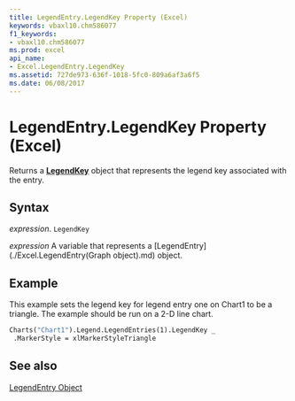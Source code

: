 ```yaml
---
title: LegendEntry.LegendKey Property (Excel)
keywords: vbaxl10.chm586077
f1_keywords:
- vbaxl10.chm586077
ms.prod: excel
api_name:
- Excel.LegendEntry.LegendKey
ms.assetid: 727de973-636f-1018-5fc0-809a6af3a6f5
ms.date: 06/08/2017
---
```



# LegendEntry.LegendKey Property (Excel)

Returns a  **[LegendKey](Excel.LegendKey(object).md)** object that represents the legend key associated with the entry.


## Syntax

 _expression_. `LegendKey`

 _expression_ A variable that represents a [LegendEntry](./Excel.LegendEntry(Graph object).md) object.


## Example

This example sets the legend key for legend entry one on Chart1 to be a triangle. The example should be run on a 2-D line chart.


```vb
Charts("Chart1").Legend.LegendEntries(1).LegendKey _ 
 .MarkerStyle = xlMarkerStyleTriangle
```


## See also


[LegendEntry Object](Excel.LegendEntry(object).md)

